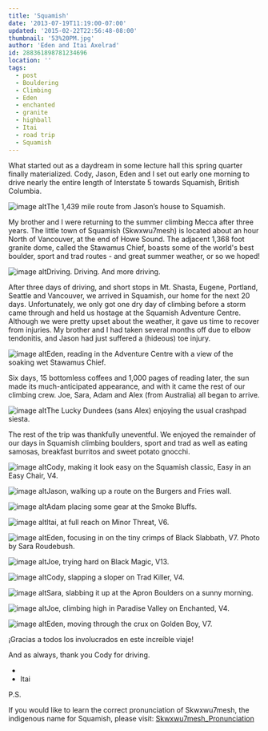 ```yaml
---
title: 'Squamish'
date: '2013-07-19T11:19:00-07:00'
updated: '2015-02-22T22:56:48-08:00'
thumbnail: '53%20PM.jpg'
author: 'Eden and Itai Axelrad'
id: 288361898781234696
location: ''
tags:
  - post
  - Bouldering
  - Climbing
  - Eden
  - enchanted
  - granite
  - highball
  - Itai
  - road trip
  - Squamish
---
```


What started out as a daydream in some lecture hall this spring quarter finally materialized. Cody, Jason, Eden and I set out early one morning to drive nearly the entire length of Interstate 5 towards Squamish, British Columbia.

![image alt](/images/Screen%20shot%202013-07-18%20at%206.06.53%20PM.jpg)The 1,439 mile route from Jason’s house to Squamish.

My brother and I were returning to the summer climbing Mecca after three years. The little town of Squamish (Skwxwu7mesh) is located about an hour North of Vancouver, at the end of Howe Sound. The adjacent 1,368 foot granite dome, called the Stawamus Chief, boasts some of the world's best boulder, sport and trad routes - and great summer weather, or so we hoped!

![image alt](/images/IMG_7189.jpg)Driving. Driving. And more driving.

After three days of driving, and short stops in Mt. Shasta, Eugene, Portland, Seattle and Vancouver, we arrived in Squamish, our home for the next 20 days. Unfortunately, we only got one dry day of climbing before a storm came through and held us hostage at the Squamish Adventure Centre. Although we were pretty upset about the weather, it gave us time to recover from injuries. My brother and I had taken several months off due to elbow tendonitis, and Jason had just suffered a (hideous) toe injury. 

![image alt](/images/IMG_7197.jpg)Eden, reading in the Adventure Centre with a view of the soaking wet Stawamus Chief.

Six days, 15 bottomless coffees and 1,000 pages of reading later, the sun made its much-anticipated appearance, and with it came the rest of our climbing crew. Joe, Sara, Adam and Alex (from Australia) all began to arrive. 

![image alt](/images/IMG_7346.jpg)The Lucky Dundees (sans Alex) enjoying the usual crashpad siesta.

The rest of the trip was thankfully uneventful. We enjoyed the remainder of our days in Squamish climbing boulders, sport and trad as well as eating samosas, breakfast burritos and sweet potato gnocchi. 

![image alt](/images/IMG_7294.jpg)Cody, making it look easy on the Squamish classic, Easy in an Easy Chair, V4.

![image alt](/images/IMG_7221.jpg)Jason, walking up a route on the Burgers and Fries wall.

![image alt](/images/IMG_7411.jpg)Adam placing some gear at the Smoke Bluffs.

![image alt](/images/IMG_7070.jpg)Itai, at full reach on Minor Threat, V6.

![image alt](/images/IMG_7370.jpg)Eden, focusing in on the tiny crimps of Black Slabbath, V7. Photo by Sara Roudebush.

![image alt](/images/IMG_7484.jpg)Joe, trying hard on Black Magic, V13.

![image alt](/images/IMG_7444.jpg)Cody, slapping a sloper on Trad Killer, V4.

![image alt](/images/IMG_7462.jpg)Sara, slabbing it up at the Apron Boulders on a sunny morning.

![image alt](/images/IMG_7546.jpg)Joe, climbing high in Paradise Valley on Enchanted, V4.

![image alt](/images/IMG_7327.jpg)Eden, moving through the crux on Golden Boy, V7.

¡Gracias a todos los involucrados en este increíble viaje!

And as always, thank you Cody for driving.

-
- Itai

P.S. 

If you would like to learn the correct pronunciation of Skwxwu7mesh, the indigenous name for Squamish, please visit: [Skwxwu7mesh_Pronunciation](/images/File:Skwxwu7mesh_Pronunciation.OGG)


